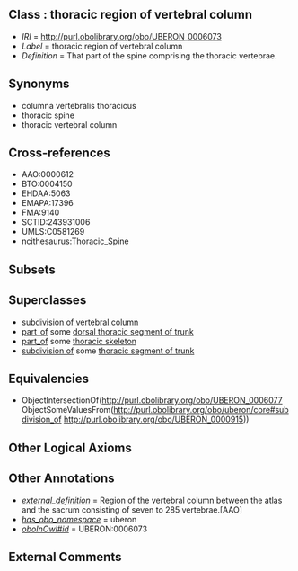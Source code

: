 
## Class : thoracic region of vertebral column

 * *IRI* = http://purl.obolibrary.org/obo/UBERON_0006073
 * *Label* = thoracic region of vertebral column
 * *Definition* = That part of the spine comprising the thoracic vertebrae.

## Synonyms

 * columna vertebralis thoracicus
 * thoracic spine
 * thoracic vertebral column

## Cross-references

 * AAO:0000612
 * BTO:0004150
 * EHDAA:5063
 * EMAPA:17396
 * FMA:9140
 * SCTID:243931006
 * UMLS:C0581269
 * ncithesaurus:Thoracic_Spine

## Subsets


## Superclasses

 * [subdivision of vertebral column](../../UBERON/77/UBERON_0006077.md)
 * [part_of](../../BFO/50/BFO_0000050.md) some [dorsal thoracic segment of trunk](../../UBERON/31/UBERON_0008231.md)
 * [part_of](../../BFO/50/BFO_0000050.md) some [thoracic skeleton](../../UBERON/77/UBERON_0014477.md)
 * [subdivision of](../../core#subdivision/of/core#subdivision_of.md) some [thoracic segment of trunk](../../UBERON/15/UBERON_0000915.md)

## Equivalencies

 * ObjectIntersectionOf(<http://purl.obolibrary.org/obo/UBERON_0006077> ObjectSomeValuesFrom(<http://purl.obolibrary.org/obo/uberon/core#subdivision_of> <http://purl.obolibrary.org/obo/UBERON_0000915>))

## Other Logical Axioms


## Other Annotations

 * *[external_definition](../../UBPROP/01/UBPROP_0000001.md)* = Region of the vertebral column between the atlas and the sacrum consisting of seven to 285 vertebrae.[AAO]
 * *[has_obo_namespace](../../ce/oboInOwl#hasOBONamespace.md)* = uberon
 * *[oboInOwl#id](../../id/oboInOwl#id.md)* = UBERON:0006073

## External Comments


